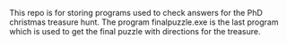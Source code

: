 This repo is for storing programs used to check answers for the PhD christmas treasure hunt. 
The program finalpuzzle.exe is the last program which is used to get the final puzzle with directions for the treasure. 
